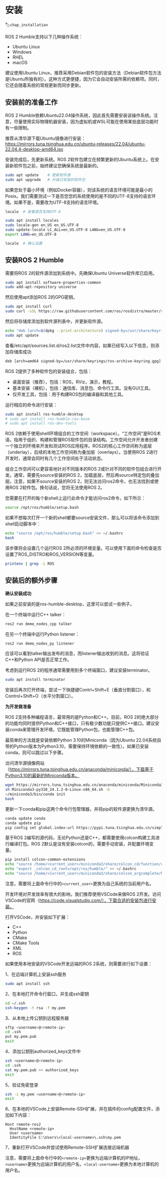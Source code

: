 # 安装
:label:`chap_installation`

ROS 2 Humble支持以下几种操作系统：

  * Ubuntu Linux
  * Windows
  * RHEL
  * macOS

建议使用Ubuntu Linux，推荐采用Debian软件包的安装方法（Debian软件包方法是Ubuntu所独有的）。这种方式更便捷，因为它会自动安装所需的依赖项。同时，它还会随着系统的常规更新而同步更新。

## 安装前的准备工作

ROS 2 Humble依赖Ubuntu22.04操作系统，因此首先需要安装该操作系统。注意，尽量使用实际物理机器安装，因为虚拟机或WSL可能在使用某些底层功能时有一些限制。

推荐从清华源下载Ubuntu镜像进行安装：https://mirrors.tuna.tsinghua.edu.cn/ubuntu-releases/22.04/ubuntu-22.04.4-desktop-amd64.iso

安装完成后，先更新系统。ROS 2软件包建立在频繁更新的Ubuntu系统上。在安装新软件包之前，始终建议您确保系统是最新的。

```bash
sudo apt update    # 更新软件源
sudo apt upgrade   # 升级已安装的软件包
```

如果您处于最小环境（例如Docker容器），则该系统的语言环境可能是最小的Posix。我们需要测试一下是否您您的系统使用的是不同的UTF-8支持的语言环境。如果不是，需要改为UTF-8支持的语言环境。

```bash
locale  # 查看是否支持UTF-8

sudo apt install locales
sudo locale-gen en_US en_US.UTF-8
sudo update-locale LC_ALL=en_US.UTF-8 LANG=en_US.UTF-8
export LANG=en_US.UTF-8

locale  # 确认设置
```

## 安装ROS 2 Humble

需要将ROS 2的软件源添加到系统中。先确保Ubuntu Universe软件库已启用。

```bash
sudo apt install software-properties-common
sudo add-apt-repository universe
```

然后使用apt添加ROS 2的GPG密钥。

```bash
sudo apt install curl
sudo curl -sSL https://raw.githubusercontent.com/ros/rosdistro/master/ros.key -o /usr/share/keyrings/ros-archive-keyring.gpg
```

然后将存储库添加到软件源列表中，并更新软件源。

```bash
echo "deb [arch=$(dpkg --print-architecture) signed-by=/usr/share/keyrings/ros-archive-keyring.gpg] http://packages.ros.org/ros2/ubuntu $(. /etc/os-release && echo $UBUNTU_CODENAME) main" | sudo tee /etc/apt/sources.list.d/ros2.list > /dev/null
sudo apt update
```

查看/etc/apt/sources.list.d/ros2.list文件中内容，如果已经写入以下信息，则添加存储库成功
```bash
deb [arch=amd64 signed-by=/usr/share/keyrings/ros-archive-keyring.gpg] http://packages.ros.org/ros2/ubuntu jammy main
```

ROS 2提供了多种软件包的安装组合，包括：

  * 桌面安装（推荐），包括：ROS，RViz，演示，教程。
  * 基本安装（裸机），包括：通信库、消息包、命令行工具。没有GUI工具。
  * 仅开发工具，包括：用于构建ROS包的编译器和其他工具。

运行相应的命令进行安装：

```bash
sudo apt install ros-humble-desktop
# sudo apt install ros-humble-ros-base
# sudo apt install ros-dev-tools
```

ROS 2依赖于使用shell环境组合的工作空间（workspace）。“工作空间”是ROS术语，指用于组织、构建和管理ROS软件包的目录结构。工作空间允许开发者创建一个独立的环境来开发和测试ROS应用程序。ROS2的核心工作空间称为底层（underlay），后续的本地工作空间称为叠加层（overlays）。当使用ROS 2进行开发时，通常会同时有几个工作空间处于活动状态。

组合工作空间可以更容易地针对不同版本的ROS 2或针对不同的软件包组合进行开发。通常，需要先source安装的ROS 2，加载底层，然后再source特定包的叠加层。注意，如果不source安装的ROS 2，则无法访问ros2命令，也无法找到或使用ROS 2软件包。换句话说，您将无法使用ROS 2。

您需要在打开的每个新shell上运行此命令才能访问ros2命令，如下所示：

```bash
source /opt/ros/humble/setup.bash
```

如果不想每次打开一个新的shell都要source安装文件，那么可以将该命令添加到shell启动脚本中：

```bash
echo "source /opt/ros/humble/setup.bash" >> ~/.bashrc
bash
```

该步骤将会设置几个运行ROS 2所必须的环境变量。可以使用下面的命令检查是否设置了ROS_DISTRO和ROS_VERSION等变量。

```bash
printenv | grep -i ROS
```

## 安装后的额外步骤

**确认安装成功**

如果之前安装的是ros-humble-desktop，这里可以尝试一些例子。

在一个终端中运行C++ talker：

```bash
ros2 run demo_nodes_cpp talker
```

在另一个终端中运行Python listener：

```bash
ros2 run demo_nodes_py listener
```

应该可以看到talker输出发布的消息，而listener输出收到的消息。这将验证C++和Python API是否正常工作。

考虑到运行ROS 2的程序通常需要用到多个终端窗口，建议安装terminator。

```bash
sudo apt install terminator
```

安装后再次打开终端，尝试一下快捷键Contrl+Shift+E（垂直分割窗口），和Control+Shift+O（水平分割窗口）。

**为开发做准备**

ROS 2支持多种编程语言，最常用的是Python和C++。目前，ROS 2的绝大部分的功能均同时提供Python和C++接口，只有极少数功能只提供C++接口。建议安装conda来管理开发环境，它既能管理Python包，也能管理C++包。

最简单的方法就是安装依赖Python 3.10的Miniconda（因为Ubuntu 22.04系统自带的Python版本为Python3.10，需要保持环境依赖的一致性）。如果已安装conda，则可以跳过以下步骤。

访问清华源镜像网站（https://mirrors.tuna.tsinghua.edu.cn/anaconda/miniconda/），下载基于Python3.10的最新的Miniconda版本。

```bash
wget https://mirrors.tuna.tsinghua.edu.cn/anaconda/miniconda/Miniconda3-py310_24.1.2-0-Linux-x86_64.sh
sh Miniconda3-py310_24.1.2-0-Linux-x86_64.sh -b
~/miniconda3/bin/conda init
bash
```

更新一下conda和pip这两个命令行包管理器，并将pip的软件源更换为清华源。

```bash
conda update conda
conda update pip
pip config set global.index-url https://pypi.tuna.tsinghua.edu.cn/simple
```

基于ROS 2编写的源代码，无论Python还是C++，都需要使用colcon构建工具进行编译打包。ROS 2默认是没有安装colcon的，需要手动安装，并配置环境变量。

```bash
pip install colcon-common-extensions
echo "source /home/<current_user>/miniconda3/share/colcon_cd/function/colcon_cd.sh" >> ~/.bashrc
echo "export _colcon_cd_root=/opt/ros/humble/" >> ~/.bashrc
echo "source /home/<current_user>/miniconda3/share/colcon_argcomplete/hook/colcon-argcomplete.bash" >> ~/.bashrc
```

注意，需要将上面命令行中的``<current_user>``更换为自己系统的当前用户名。

开发环境对开发效率有很大的影响，我们推荐使用VSCode来做ROS 2开发。访问VSCode的官网（https://code.visualstudio.com/），下载合适的安装包进行安装。

打开VSCode，并安装如下扩展：

  * C++
  * Python
  * CMake
  * CMake Tools
  * XML
  * ROS

如果使用本地安装的VSCode开发远端的ROS 2系统，则需要进行如下设置：

1、在远端计算机上安装ssh服务

```bash
sudo apt install ssh
```

2、在本地打开命令行窗口，并生成ssh密钥

```bash
cd ~/.ssh
ssh-keygen -t rsa -f my.pem
```

3、从本地上传公钥到远程服务器

```bash
sftp <username>@<remote-ip>
cd .ssh
put my.pem.pub
exit
```

4、添加公钥到authorized_keys文件中

```bash
ssh <username>@<remote-ip>
cd .ssh
cat my.pem.pub >> authorized_keys
exit
```

5、验证免密登录

```bash
ssh -i my.pem <username>@<remote-ip>
exit
```

6、在本地的VSCode上安装Remote-SSH扩展，并在插件的config配置文件，添加如下内容：

```
Host remote-ros2
  HostName <remote-ip>
  User <username>
  IdentityFile C:\Users\<local-username>\.ssh\my.pem
```

7、重新打开VSCode并尝试使用Remote-SSH扩展连接远端机器

注意，需要将上面命令行中的``<remote-ip>``更换为远端计算机的IP地址，``<username>``更换为远端计算机的用户名，``<local-username>``更换为本地计算机的用户名。
